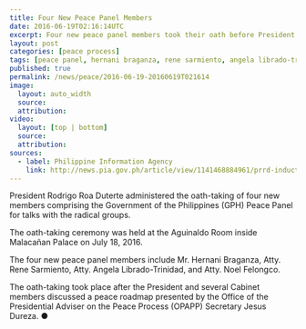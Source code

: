 ```yaml
---
title: Four New Peace Panel Members
date: 2016-06-19T02:16:14UTC
excerpt: Four new peace panel members took their oath before President Rodrigo Duterte in Malacañan Palace on July 18, 2016.
layout: post
categories: [peace process]
tags: [peace panel, hernani braganza, rene sarmiento, angela librado-trinidad, noel felongco]
published: true
permalink: /news/peace/2016-06-19-20160619T021614
image:
  layout: auto_width
  source: 
  attribution: 
video:
  layout: [top | bottom]
  source: 
  attribution: 
sources:
  - label: Philippine Information Agency
    link: http://news.pia.gov.ph/article/view/1141468884961/prrd-inducts-into-office-4-new-peace-panel-members
---
```


President Rodrigo Roa Duterte administered the oath-taking of four new members comprising the Government of the Philippines (GPH) Peace Panel for talks with the radical groups.

The oath-taking ceremony was held at the Aguinaldo Room inside Malacañan Palace on July 18, 2016.

The four new peace panel members include Mr. Hernani Braganza, Atty. Rene Sarmiento, Atty. Angela Librado-Trinidad, and Atty. Noel Felongco.

The oath-taking took place after the President and several Cabinet members discussed a peace roadmap presented by the Office of the Presidential Adviser on the Peace Process (OPAPP) Secretary Jesus Dureza.
&#x25cf;
